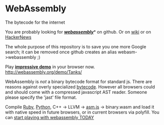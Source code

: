 # WebAssembly 
The bytecode for the internet

You are probably looking for [***webassembly***](https://github.com/WebAssembly/design)* on github.
Or on [wiki](https://en.wikipedia.org/wiki/WebAssembly) or on [HackerNews](https://hn.algolia.com/?query=webassembly&sort=byPopularity&prefix&page=0&dateRange=all&type=story)

The whole purpose of this repository is to save you one more Google search;
  it can be removed once github creates an alias webasm->webassembly ;)

Play [**impressive demo**](http://webassembly.org/demo/AngryBots/) in your browser now.
http://webassembly.org/demo/Tanks/

WebAssembly is *not* a binary bytecode format for standard js. 
There are reasons against overly specialized [bytecode](http://www.2ality.com/2011/01/what-is-javascript-equivalent-of-java.html). However all browsers could and should come with a compressed javascript AST reader. Someone please specify the 'jast' file format.

Compile [Ruby](http://ruby.dj/), [Python](https://github.com/replit/repl.it), C++ -> LLVM -> [asm.js](https://en.wikipedia.org/wiki/Asm.js) -> binary.wasm and load it with native speed in future browsers, or in current browsers via polyfill.
You can [start playing with webassembly TODAY](https://github.com/pannous/polyfill-prototype-1)

